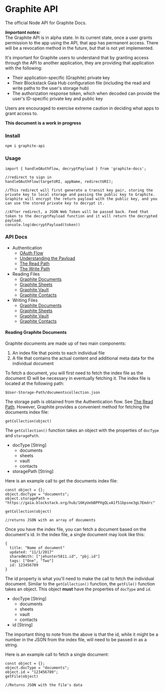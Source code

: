 # Graphite API

The official Node API for Graphite Docs.

***Important notes:***  
The Graphite API is in alpha state. In its current state, once a user grants permission to the app using the API, that app has permanent access. There will be a revocation method in the future, but that is not yet implemented.

It's important for Graphite users to understand that by granting access through the API to another application, they are providing that application with the following:
* Their application-specific (Graphite) private key  
* Their Blockstack Gaia Hub configuration file (including the read and write paths to the user's storage hub)
* The authorization response token, which when decoded can provide the user's ID-specific private key and public key

Users are encouraged to exercise extreme caution in deciding what apps to grant access to.

**This document is a work in progress**

### Install

`npm i graphite-api`


### Usage

```
import { handleOAuthFlow, decryptPayload } from 'graphite-docs';

//redirect to sign in
handleOAuthFlow(targetURI, appName, redirectURI);

//This redirect will first generate a transit key pair, storing the private key to local storage and passing the public key to Graphite. Graphite will encrypt the return payload with the public key, and you can use the stored private key to decrypt it.

//After redirect, a JSON Web Token will be passed back. Feed that token to the decryptPayload function and it will return the decrypted payload.
console.log(decryptPayload(token))
```

### API Docs

* Authentication
  * [OAuth Flow](#oauth-flow)
  * [Understanding the Payload](#understanding-the-payload)
  * [The Read Path](#the-read-path)
  * [The Write Path](#the-write-path)
* Reading Files
  * [Graphite Documents](#reading-graphite-documents)  
  * [Graphite Sheets](#reading-graphite-sheets)   
  * [Graphite Vault](#reading-graphite-vault)   
  * [Graphite Contacts](#reading-graphite-contacts)   
* Writing Files
  * [Graphite Documents](#writing-graphite-documents)  
  * [Graphite Sheets](#writing-graphite-sheets)   
  * [Graphite Vault](#writing-graphite-vault)   
  * [Graphite Contacts](#writing-graphite-contacts)  

#### Reading Graphite Documents  

Graphite documents are made up of two main components:

1. An index file that points to each individual file
2. A file that contains the actual content and additional meta data for the individual document

To fetch a document, you will first need to fetch the index file as the document ID will be necessary in eventually fetching it. The index file is located at the following path:

`$User-Storage-Path/documentscollection.json`

The storage path is obtained from the Authentication flow. See [The Read Path](#the-read-path). However, Graphite provides a convenient method for fetching the documents index file:

```
getCollection(object)
```

The `getCollection()` function takes an object with the properties of `docType` and `storagePath`.

* docType [String]
  * documents
  * sheets
  * vault
  * contacts  
* storagePath [String]

Here is an example call to get the documents index file:

```
const object = {};
object.docType = "documents";
object.storagePath = "https://gaia.blockstack.org/hub/16KyUebBPPXgQLvA1f51bpsne3gL7Emdrc"

getCollection(object)

//returns JSON with an array of documents

```

Once you have the index file, you can fetch a document based on the document's id. In the index file, a single document may look like this:

```
{
  title: "Name of document"
  updated: "11/1/2017"
  sharedWith: ["jehunter5811.id", "pbj.id"]
  tags: ["One", "Two"]
  id: 123456789
}
```

The id property is what you'll need to make the call to fetch the individual document. Similar to the `getCollection()` function, the `getFile()` function takes an object. This object **must** have the properties of `docType` and `id`.

* docType [String]
  * documents
  * sheets
  * vault
  * contacts  
* id [String]

The important thing to note from the above is that the id, while it might be a number in the JSON from the index file, will need to be passed in as a string.

Here is an example call to fetch a single document:

```
const object = {};
object.docType = "documents";
object.id = "123456789";
getFile(object)

//Returns JSON with the file's data
```
